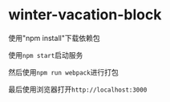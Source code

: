 # winter-vacation-block
使用"npm install"下载依赖包

使用``npm start``启动服务

然后使用``npm run webpack``进行打包

最后使用浏览器打开``http://localhost:3000``
